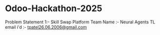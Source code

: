 # Odoo-Hackathon-2025
Problem Statement 1:- Skill Swap Platform 
Team Name :- Neural Agents
TL email i'd :- tpatel26.06.2006@gmail.com
